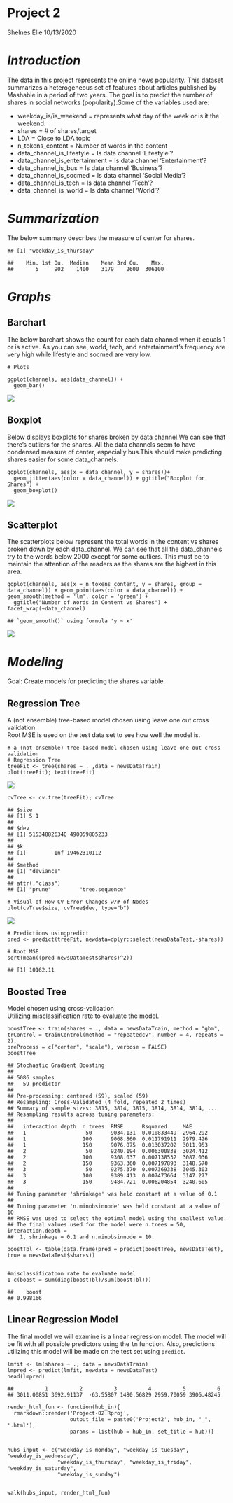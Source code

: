Project 2
================
Shelnes Elie
10/13/2020

*Introduction*
==============

The data in this project represents the online news popularity. This
dataset summarizes a heterogeneous set of features about articles
published by Mashable in a period of two years. The goal is to predict
the number of shares in social networks (popularity).Some of the
variables used are:

-   weekday\_is/is\_weekend = represents what day of the week or is it
    the weekend.  
-   shares = \# of shares/target  
-   LDA = Close to LDA topic  
-   n\_tokens\_content = Number of words in the content  
-   data\_channel\_is\_lifestyle = Is data channel ‘Lifestyle’?  
-   data\_channel\_is\_entertainment = Is data channel
    ‘Entertainment’?  
-   data\_channel\_is\_bus = Is data channel ‘Business’?  
-   data\_channel\_is\_socmed = Is data channel ‘Social Media’?  
-   data\_channel\_is\_tech = Is data channel ‘Tech’?  
-   data\_channel\_is\_world = Is data channel ‘World’?

*Summarization*
===============

The below summary describes the measure of center for shares.

    ## [1] "weekday_is_thursday"

    ##    Min. 1st Qu.  Median    Mean 3rd Qu.    Max. 
    ##       5     902    1400    3179    2600  306100

*Graphs*
========

Barchart
--------

The below barchart shows the count for each data channel when it equals
1 or is active. As you can see, world, tech, and entertainment’s
frequency are very high while lifestyle and socmed are very low.

    # Plots

    ggplot(channels, aes(data_channel)) +
      geom_bar()

![](Project02_files/figure-gfm/plot1-1.png)<!-- -->

Boxplot
-------

Below displays boxplots for shares broken by data channel.We can see
that there’s outliers for the shares. All the data channels seem to have
condensed measure of center, especially bus.This should make predicting
shares easier for some data\_channels.

    ggplot(channels, aes(x = data_channel, y = shares))+ 
      geom_jitter(aes(color = data_channel)) + ggtitle("Boxplot for Shares") + 
      geom_boxplot() 

![](Project02_files/figure-gfm/plot2-1.png)<!-- -->

Scatterplot
-----------

The scatterplots below represent the total words in the content vs
shares broken down by each data\_channel. We can see that all the
data\_channels try to the words below 2000 except for some outliers.
This must be to maintain the attention of the readers as the shares are
the highest in this area.

    ggplot(channels, aes(x = n_tokens_content, y = shares, group = data_channel)) + geom_point(aes(color = data_channel)) + geom_smooth(method = 'lm', color = 'green') +
      ggtitle("Number of Words in Content vs Shares") + facet_wrap(~data_channel)

    ## `geom_smooth()` using formula 'y ~ x'

![](Project02_files/figure-gfm/plot3-1.png)<!-- -->

*Modeling*
==========

Goal: Create models for predicting the shares variable.

Regression Tree
---------------

A (not ensemble) tree-based model chosen using leave one out cross
validation  
Root MSE is used on the test data set to see how well the model is.

    # a (not ensemble) tree-based model chosen using leave one out cross validation
    # Regression Tree
    treeFit <- tree(shares ~ . ,data = newsDataTrain)
    plot(treeFit); text(treeFit)

![](Project02_files/figure-gfm/regressiontree-1.png)<!-- -->

    cvTree <- cv.tree(treeFit); cvTree

    ## $size
    ## [1] 5 1
    ## 
    ## $dev
    ## [1] 515348826340 490059805233
    ## 
    ## $k
    ## [1]        -Inf 19462310112
    ## 
    ## $method
    ## [1] "deviance"
    ## 
    ## attr(,"class")
    ## [1] "prune"         "tree.sequence"

    # Visual of How CV Error Changes w/# of Nodes
    plot(cvTree$size, cvTree$dev, type="b")

![](Project02_files/figure-gfm/regressiontree-2.png)<!-- -->

    # Predictions usingpredict
    pred <- predict(treeFit, newdata=dplyr::select(newsDataTest,-shares))

    # Root MSE
    sqrt(mean((pred-newsDataTest$shares)^2))

    ## [1] 10162.11

Boosted Tree
------------

Model chosen using cross-validation  
Utilizing misclassification rate to evaluate the model.

    boostTree <- train(shares ~ ., data = newsDataTrain, method = "gbm",
    trControl = trainControl(method = "repeatedcv", number = 4, repeats = 2),
    preProcess = c("center", "scale"), verbose = FALSE)
    boostTree

    ## Stochastic Gradient Boosting 
    ## 
    ## 5086 samples
    ##   59 predictor
    ## 
    ## Pre-processing: centered (59), scaled (59) 
    ## Resampling: Cross-Validated (4 fold, repeated 2 times) 
    ## Summary of sample sizes: 3815, 3814, 3815, 3814, 3814, 3814, ... 
    ## Resampling results across tuning parameters:
    ## 
    ##   interaction.depth  n.trees  RMSE      Rsquared     MAE     
    ##   1                   50      9034.131  0.010833449  2964.292
    ##   1                  100      9068.860  0.011791911  2979.426
    ##   1                  150      9076.075  0.013037202  3011.953
    ##   2                   50      9240.194  0.006300838  3024.412
    ##   2                  100      9308.037  0.007138532  3087.036
    ##   2                  150      9363.360  0.007197893  3148.570
    ##   3                   50      9275.370  0.007369338  3045.303
    ##   3                  100      9389.413  0.007473664  3147.277
    ##   3                  150      9484.721  0.006204854  3240.605
    ## 
    ## Tuning parameter 'shrinkage' was held constant at a value of 0.1
    ## 
    ## Tuning parameter 'n.minobsinnode' was held constant at a value of 10
    ## RMSE was used to select the optimal model using the smallest value.
    ## The final values used for the model were n.trees = 50, interaction.depth =
    ##  1, shrinkage = 0.1 and n.minobsinnode = 10.

    boostTbl <- table(data.frame(pred = predict(boostTree, newsDataTest), true = newsDataTest$shares))


    #misclassificatoon rate to evaluate model
    1-c(boost = sum(diag(boostTbl)/sum(boostTbl)))

    ##    boost 
    ## 0.998166

Linear Regression Model
-----------------------

The final model we will examine is a linear regression model. The model
will be fit with all possible predictors using the `lm` function. Also,
predictions utilizing this model will be made on the test set using
`predict`.

    lmfit <- lm(shares ~ ., data = newsDataTrain)
    lmpred <- predict(lmfit, newdata = newsDataTest)
    head(lmpred)        

    ##          1          2          3          4          5          6 
    ## 3011.00851 3692.91137  -63.55807 1480.56829 2959.70059 3906.48245

    render_html_fun <- function(hub_in){
      rmarkdown::render('Project-02.Rproj',
                        output_file = paste0('Project2', hub_in, "_", '.html'),
                        params = list(hub = hub_in, set_title = hub))}


    hubs_input <- c("weekday_is_monday", "weekday_is_tuesday", "weekday_is_wednesday", 
                    "weekday_is_thursday", "weekday_is_friday", "weekday_is_saturday", 
                    "weekday_is_sunday")


    walk(hubs_input, render_html_fun)
